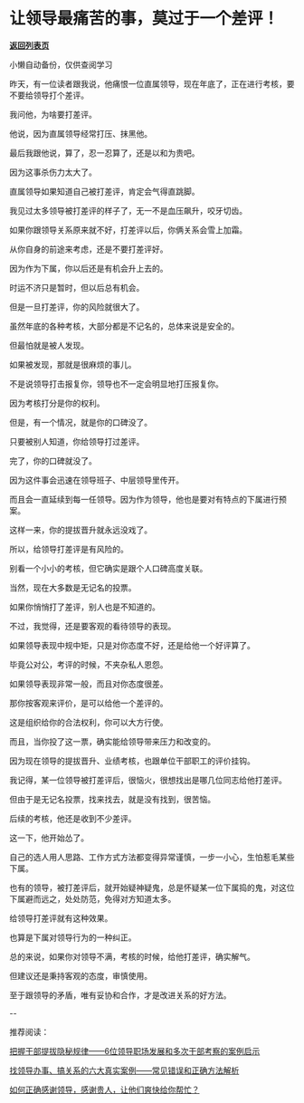 # 让领导最痛苦的事，莫过于一个差评！

[**返回列表页**](/gzh/费曼的小茶馆)

小懒自动备份，仅供查阅学习

昨天，有一位读者跟我说，他痛恨一位直属领导，现在年底了，正在进行考核，要不要给领导打个差评。

我问他，为啥要打差评。

他说，因为直属领导经常打压、抹黑他。

最后我跟他说，算了，忍一忍算了，还是以和为贵吧。

因为这事杀伤力太大了。  

直属领导如果知道自己被打差评，肯定会气得直跳脚。  

我见过太多领导被打差评的样子了，无一不是血压飙升，咬牙切齿。

如果你跟领导关系原来就不好，打差评以后，你俩关系会雪上加霜。

从你自身的前途来考虑，还是不要打差评好。  

因为作为下属，你以后还是有机会升上去的。

时运不济只是暂时，但以后总有机会。

但是一旦打差评，你的风险就很大了。

虽然年底的各种考核，大部分都是不记名的，总体来说是安全的。

但最怕就是被人发现。

如果被发现，那就是很麻烦的事儿。

不是说领导打击报复你，领导也不一定会明显地打压报复你。

因为考核打分是你的权利。

但是，有一个情况，就是你的口碑没了。  

只要被别人知道，你给领导打过差评。  

完了，你的口碑就没了。

因为这件事会迅速在领导班子、中层领导里传开。  

而且会一直延续到每一任领导。因为作为领导，他也是要对有特点的下属进行预案。

这样一来，你的提拔晋升就永远没戏了。

所以，给领导打差评是有风险的。  

别看一个小小的考核，但它确实是跟个人口碑高度关联。

当然，现在大多数是无记名的投票。

如果你悄悄打了差评，别人也是不知道的。  

不过，我觉得，还是要客观的看待领导的表现。

如果领导表现中规中矩，只是对你态度不好，还是给他一个好评算了。

毕竟公对公，考评的时候，不夹杂私人恩怨。  

如果领导表现非常一般，而且对你态度很差。  

那你按客观来评价，是可以给他一个差评的。  

这是组织给你的合法权利，你可以大方行使。  

而且，当你投了这一票，确实能给领导带来压力和改变的。

因为现在领导的提拔晋升、业绩考核，也跟单位干部职工的评价挂钩。

我记得，某一位领导被打差评后，很恼火，很想找出是哪几位同志给他打差评。

但由于是无记名投票，找来找去，就是没有找到，很苦恼。

后续的考核，他还是收到不少差评。

这一下，他开始怂了。  

自己的选人用人思路、工作方式方法都变得异常谨慎，一步一小心，生怕惹毛某些下属。  

也有的领导，被打差评后，就开始疑神疑鬼，总是怀疑某一位下属捣的鬼，对这位下属避而远之，处处防范，免得对方知道太多。

给领导打差评就有这种效果。

也算是下属对领导行为的一种纠正。

总的来说，如果你对领导不满，考核的时候，给他打差评，确实解气。

但建议还是秉持客观的态度，审慎使用。

至于跟领导的矛盾，唯有妥协和合作，才是改进关系的好方法。

\--

推荐阅读：

[把握干部提拔隐秘规律——6位领导职场发展和多次干部考察的案例启示](https://mp.weixin.qq.com/s?__biz=Mzk0MzcyOTA5Ng==&mid=2247488009&idx=2&sn=c4b694b74b828d7b951c95a3593b3602&scene=21#wechat_redirect)  

[找领导办事、搞关系的六大真实案例——常见错误和正确方法解析](https://mp.weixin.qq.com/s?__biz=Mzk0MzcyOTA5Ng==&mid=2247487932&idx=2&sn=49f44bd0a9ce5c3abd4fde278f6fe7d4&scene=21#wechat_redirect)  

[如何正确感谢领导，感谢贵人，让他们爽快给你帮忙？](https://mp.weixin.qq.com/s?__biz=Mzk0MzcyOTA5Ng==&mid=2247487860&idx=2&sn=78eef448e1e59e26e960dfb34c46a6b9&scene=21#wechat_redirect)

